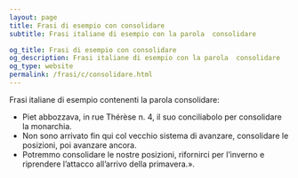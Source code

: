 ```yaml
---
layout: page
title: Frasi di esempio con consolidare 
subtitle: Frasi italiane di esempio con la parola  consolidare

og_title: Frasi di esempio con consolidare 
og_description: Frasi italiane di esempio con la parola  consolidare
og_type: website
permalink: /frasi/c/consolidare.html
---
```


Frasi italiane di esempio contenenti la parola consolidare:


- Piet abbozzava, in rue Thérèse n. 4, il suo conciliabolo per consolidare la monarchia.
- Non sono arrivato fin qui col vecchio sistema di avanzare, consolidare le posizioni, poi avanzare ancora.
- Potremmo consolidare le nostre posizioni, rifornirci per l’inverno e riprendere l’attacco all’arrivo della primavera.».
